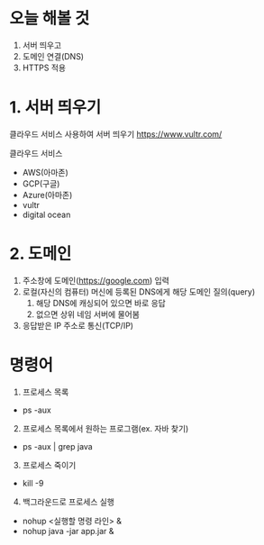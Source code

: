 # 오늘 해볼 것
1. 서버 띄우고
2. 도메인 연결(DNS)
3. HTTPS 적용

# 1. 서버 띄우기
클라우드 서비스 사용하여 서버 띄우기
https://www.vultr.com/

클라우드 서비스
- AWS(아마존)
- GCP(구글)
- Azure(아마존)
- vultr
- digital ocean

# 2. 도메인
1. 주소창에 도메인(https://google.com) 입력
2. 로컬(자신의 컴퓨터) 머신에 등록된 DNS에게 해당 도메인 질의(query)
   1. 해당 DNS에 캐싱되어 있으면 바로 응답
   2. 없으면 상위 네임 서버에 물어봄
3. 응답받은 IP 주소로 통신(TCP/IP)

# 명령어
1. 프로세스 목록
- ps -aux
2. 프로세스 목록에서 원하는 프로그램(ex. 자바 찾기)
- ps -aux | grep java
3. 프로세스 죽이기
- kill -9 <pid>
4. 백그라운드로 프로세스 실행
- nohup <실행할 명령 라인> &
- nohup java -jar app.jar &